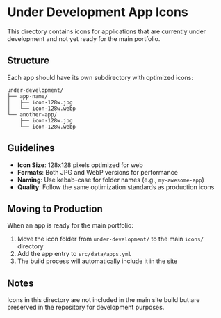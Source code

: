 # Under Development App Icons

This directory contains icons for applications that are currently under development and not yet ready for the main portfolio.

## Structure

Each app should have its own subdirectory with optimized icons:

```
under-development/
├── app-name/
│   ├── icon-128w.jpg
│   └── icon-128w.webp
└── another-app/
    ├── icon-128w.jpg
    └── icon-128w.webp
```

## Guidelines

- **Icon Size**: 128x128 pixels optimized for web
- **Formats**: Both JPG and WebP versions for performance
- **Naming**: Use kebab-case for folder names (e.g., `my-awesome-app`)
- **Quality**: Follow the same optimization standards as production icons

## Moving to Production

When an app is ready for the main portfolio:

1. Move the icon folder from `under-development/` to the main `icons/` directory
2. Add the app entry to `src/data/apps.yml`
3. The build process will automatically include it in the site

## Notes

Icons in this directory are not included in the main site build but are preserved in the repository for development purposes.